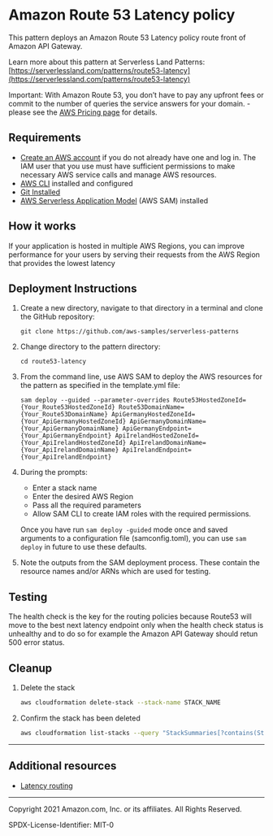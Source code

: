 # Amazon Route 53 Latency policy

This pattern deploys an Amazon Route 53 Latency policy route front of Amazon API Gateway.

Learn more about this pattern at Serverless Land Patterns: [https://serverlessland.com/patterns/route53-latency](https://serverlessland.com/patterns/route53-latency)

Important: 
With Amazon Route 53, you don’t have to pay any upfront fees or commit to the number of queries the service answers for your domain. - please see the [AWS Pricing page](https://aws.amazon.com/route53/pricing/) for details.

## Requirements

* [Create an AWS account](https://portal.aws.amazon.com/gp/aws/developer/registration/index.html) if you do not already have one and log in. The IAM user that you use must have sufficient permissions to make necessary AWS service calls and manage AWS resources.
* [AWS CLI](https://docs.aws.amazon.com/cli/latest/userguide/install-cliv2.html) installed and configured
* [Git Installed](https://git-scm.com/book/en/v2/Getting-Started-Installing-Git)
* [AWS Serverless Application Model](https://docs.aws.amazon.com/serverless-application-model/latest/developerguide/serverless-sam-cli-install.html) (AWS SAM) installed

## How it works

If your application is hosted in multiple AWS Regions, you can improve performance for your users by serving their requests from the AWS Region that provides the lowest latency


## Deployment Instructions

1. Create a new directory, navigate to that directory in a terminal and clone the GitHub repository:
    ```
    git clone https://github.com/aws-samples/serverless-patterns
    ```
2. Change directory to the pattern directory:
    ```
    cd route53-latency
    ```
3. From the command line, use AWS SAM to deploy the AWS resources for the pattern as specified in the template.yml file:
    ```
    sam deploy --guided --parameter-overrides Route53HostedZoneId={Your_Route53HostedZoneId} Route53DomainName={Your_Route53DomainName} ApiGermanyHostedZoneId={Your_ApiGermanyHostedZoneId} ApiGermanyDomainName={Your_ApiGermanyDomainName} ApiGermanyEndpoint={Your_ApiGermanyEndpoint} ApiIrelandHostedZoneId={Your_ApiIrelandHostedZoneId} ApiIrelandDomainName={Your_ApiIrelandDomainName} ApiIrelandEndpoint={Your_ApiIrelandEndpoint}
    ```
4. During the prompts:
    * Enter a stack name
    * Enter the desired AWS Region
    * Pass all the required parameters
    * Allow SAM CLI to create IAM roles with the required permissions.

    Once you have run `sam deploy -guided` mode once and saved arguments to a configuration file (samconfig.toml), you can use `sam deploy` in future to use these defaults.

5. Note the outputs from the SAM deployment process. These contain the resource names and/or ARNs which are used for testing.


## Testing

The health check is the key for the routing policies because Route53 will move to the best next latency endpoint only when the health check status is unhealthy and to do so for example the Amazon API Gateway should retun 500 error status.

## Cleanup

1. Delete the stack
    ```bash
    aws cloudformation delete-stack --stack-name STACK_NAME
    ```
2. Confirm the stack has been deleted
    ```bash
    aws cloudformation list-stacks --query "StackSummaries[?contains(StackName,'STACK_NAME')].StackStatus"
    ```
----

## Additional resources

- [Latency routing](https://docs.aws.amazon.com/Route53/latest/DeveloperGuide/routing-policy.html#routing-policy-latency)

---

Copyright 2021 Amazon.com, Inc. or its affiliates. All Rights Reserved.

SPDX-License-Identifier: MIT-0

